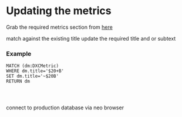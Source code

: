# Updating the metrics


Grab the required metrics section from [here](DXCMetrics.md)

match against the existing title
update the required title and or subtext

### Example

~~~
MATCH (dm:DXCMetric)
WHERE dm.title='$20+B'
SET dm.title='~$20B'
RETURN dm




~~~




connect to production database via neo browser

